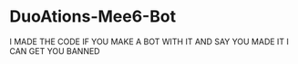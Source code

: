 # DuoAtions-Mee6-Bot 
I MADE THE CODE IF YOU MAKE A BOT WITH IT AND SAY YOU MADE IT I CAN GET YOU BANNED
